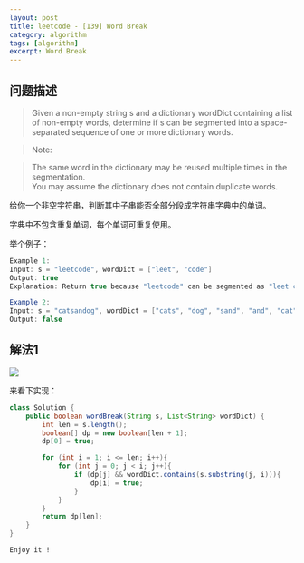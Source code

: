 ```yaml
---
layout: post
title: leetcode - [139] Word Break
category: algorithm
tags: [algorithm]
excerpt: Word Break
---
```


## 问题描述  

> Given a non-empty string s and a dictionary wordDict containing a list of non-empty words, determine if s can be segmented into a space-separated sequence of one or more dictionary words.  

> Note:  

> The same word in the dictionary may be reused multiple times in the segmentation.  
> You may assume the dictionary does not contain duplicate words.  

给你一个非空字符串，判断其中子串能否全部分段成字符串字典中的单词。  

字典中不包含重复单词，每个单词可重复使用。  


举个例子：  

``` java
Example 1:
Input: s = "leetcode", wordDict = ["leet", "code"]
Output: true
Explanation: Return true because "leetcode" can be segmented as "leet code".

Example 2:
Input: s = "catsandog", wordDict = ["cats", "dog", "sand", "and", "cat"]
Output: false
```


## 解法1  


![](https://yyc-images.oss-cn-beijing.aliyuncs.com/leetcode_139_using_dp.png)  


来看下实现：  


``` java
class Solution {
    public boolean wordBreak(String s, List<String> wordDict) {
        int len = s.length();
        boolean[] dp = new boolean[len + 1];
        dp[0] = true;

        for (int i = 1; i <= len; i++){
            for (int j = 0; j < i; j++){
                if (dp[j] && wordDict.contains(s.substring(j, i))){
                    dp[i] = true;
                }
            }
        }
        return dp[len];
    }
}
```

`Enjoy it ! `